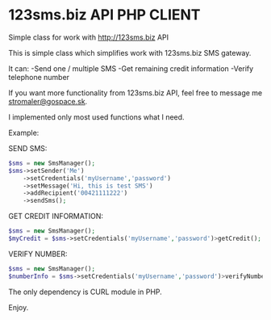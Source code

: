 # 123sms.biz API PHP CLIENT
Simple class for work with http://123sms.biz API

This is simple class which simplifies work with 123sms.biz SMS gateway.

It can:
-Send one / multiple SMS
-Get remaining credit information
-Verify telephone number

If you want more functionality from 123sms.biz API, feel free to message me <stromaler@gospace.sk>.

I implemented only most used functions what I need.

Example:



 SEND SMS:
```PHP
$sms = new SmsManager();
$sms->setSender('Me')
    ->setCredentials('myUsername','password')
    ->setMessage('Hi, this is test SMS')
    ->addRecipient('00421111222')
    ->sendSms();
```
    
 GET CREDIT INFORMATION:

```PHP
$sms = new SmsManager();
$myCredit = $sms->setCredentials('myUsername','password')>getCredit();
```

 VERIFY NUMBER:

```PHP
$sms = new SmsManager();
$numberInfo = $sms->setCredentials('myUsername','password')>verifyNumber('00421111222');
```
The only dependency is CURL module in PHP.

Enjoy.

